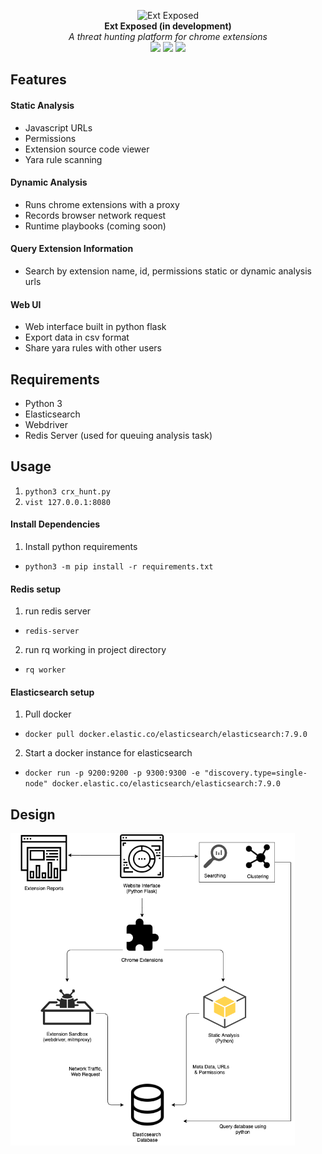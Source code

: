 <p align="center">
  <img alt="Ext Exposed" src="https://github.com/colincowie/Ext-Exposed/raw/master/static/logo.png" height="140" />
  <br>
  <b>Ext Exposed (in development)</b>
  <br>
  <i>A threat hunting platform for chrome extensions</i>
  <br>
    <img src="https://img.shields.io/badge/-Python%20Flask-orange"/>
  <img src="https://img.shields.io/github/last-commit/colincowie/Ext-Exposed"/> 
  <img src="https://img.shields.io/github/repo-size/colincowie/Ext-Exposed"/>

  
</p>

## Features
#### Static Analysis
- Javascript URLs
- Permissions
- Extension source code viewer 
- Yara rule scanning   
#### Dynamic Analysis
- Runs chrome extensions with a proxy 
- Records browser network request
- Runtime playbooks (coming soon)
#### Query Extension Information
- Search by extension name, id, permissions static or dynamic analysis urls
#### Web UI
- Web interface built in python flask
- Export data in csv format
- Share yara rules with other users  

## Requirements
- Python 3
- Elasticsearch
- Webdriver
- Redis Server (used for queuing analysis task)

## Usage
1. `python3 crx_hunt.py`
2. `vist 127.0.0.1:8080`

#### Install Dependencies 

1. Install python requirements
  - `python3 -m pip install -r requirements.txt`
  
#### Redis setup
1. run redis server
  - `redis-server`
2. run rq working in project directory
  - `rq worker`

#### Elasticsearch setup
1. Pull docker
  - `docker pull docker.elastic.co/elasticsearch/elasticsearch:7.9.0`
2. Start a docker instance for elasticsearch
  - `docker run -p 9200:9200 -p 9300:9300 -e "discovery.type=single-node" docker.elastic.co/elasticsearch/elasticsearch:7.9.0`


## Design
<img src="https://github.com/colincowie/CRX-Hunt/raw/master/diagram.png" height="500"/>
